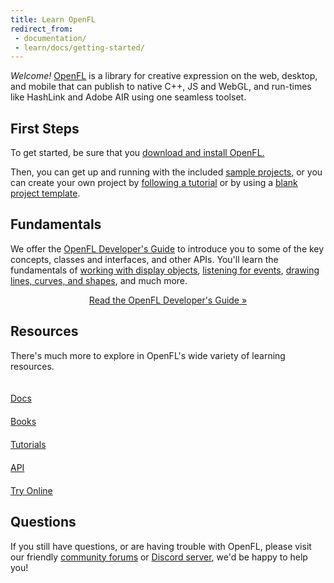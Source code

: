 ```yaml
---
title: Learn OpenFL
redirect_from:
 - documentation/
 - learn/docs/getting-started/
---
```


_Welcome!_ [OpenFL](/) is a library for creative expression on the web, desktop, and mobile that can publish to native C++, JS and WebGL, and run-times like HashLink and Adobe AIR using one seamless toolset.

## First Steps

To get started, be sure that you [download and install OpenFL.](/download/)

Then, you can get up and running with the included [sample projects](docs/command-line-tools/samples/), or you can create your own project by [following a tutorial](/learn/haxelib/tutorials/) or by using a [blank project template](docs/command-line-tools/create-new-project/).

## Fundamentals

We offer the [OpenFL Developer's Guide](https://books.openfl.org/openfl-developers-guide/) to introduce you to some of the key concepts, classes and interfaces, and other APIs. You'll learn the fundamentals of [working with display objects](https://books.openfl.org/openfl-developers-guide/display-programming/), [listening for events](https://books.openfl.org/openfl-developers-guide/handling-events/), [drawing lines, curves, and shapes](https://books.openfl.org/openfl-developers-guide/using-the-drawing-api/), and much more.

<p style="text-align:center"><a href="https://books.openfl.org/openfl-developers-guide/" target="_blank" class="btn btn-info" role="button">Read the OpenFL Developer's Guide &raquo;</a></p>

## Resources

There's much more to explore in OpenFL's wide variety of learning resources.

<style>
a.large-btn {
	width: 110px;
	height: 110px;
	margin: 4px 12px 12px 0;
}
a.large-btn .glyphicon {
	display: block;
	font-size: 40px;
	padding: 10px;
}
</style>

<a href="/learn/docs/" class="btn btn-default btn-lg text-center large-btn" role="button">
	<span class="glyphicon glyphicon-file"></span>
	Docs
</a>
<a href="/learn/books/" class="btn btn-default btn-lg text-center large-btn" role="button">
	<span class="glyphicon glyphicon-book"></span>
	Books
</a>
<a href="/learn/tutorials/" class="btn btn-default btn-lg text-center large-btn" role="button">
	<span class="glyphicon glyphicon-apple"></span>
	Tutorials
</a>
<a href="https://api.openfl.org" class="btn btn-default btn-lg text-center large-btn" role="button">
	<span class="glyphicon glyphicon-list-alt"></span>
	API
</a>
<a href="http://try.openfl.org" class="btn btn-default btn-lg text-center large-btn" target="_blank" role="button">
	<span class="glyphicon glyphicon-globe"></span>
	Try Online
</a>

## Questions

If you still have questions, or are having trouble with OpenFL, please visit our friendly [community forums](https://community.openfl.org) or [Discord server](https://discord.gg/tDgq8EE), we'd be happy to help you!
